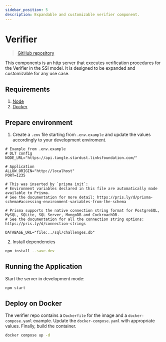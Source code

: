 ```yaml
---
sidebar_position: 5
description: Expandable and customizable verifier component.
---
```


# Verifier

> [GitHub repository](https://github.com/Cybersecurity-LINKS/mediterraneus-verifier)

This components is an http server that executes verification procedures for the Verifier in the SSI model. It is designed to be expanded and customizable for any use case.

## Requirements
1. [Node](https://nodejs.org/en)
2. [Docker](https://docs.docker.com/get-docker/)

## Prepare environment
1. Create a `.env` file starting from `.env.example` and update the values accordingly to your development enviroment.

```editorconfig
# Example from .env.example
# DLT config
NODE_URL="https://api.tangle.stardust.linksfoundation.com/"

# Application
ALLOW_ORIGIN="http://localhost"
PORT=1235

# This was inserted by `prisma init`:
# Environment variables declared in this file are automatically made available to Prisma.
# See the documentation for more detail: https://pris.ly/d/prisma-schema#accessing-environment-variables-from-the-schema

# Prisma supports the native connection string format for PostgreSQL, MySQL, SQLite, SQL Server, MongoDB and CockroachDB.
# See the documentation for all the connection string options: https://pris.ly/d/connection-strings

DATABASE_URL="file:../sql/challenges.db"
```
2. Install dependencies
```sh
npm install --save-dev
```

## Running the Application
Start the server in development mode:
```sh
npm start
```

## Deploy on Docker
The verifier repo contains a `Dockerfile` for the image and a `docker-compose.yaml` example. Update the `docker-compose.yaml` with appropriate values. Finally, build the container.
```sh
docker compose up -d
```
